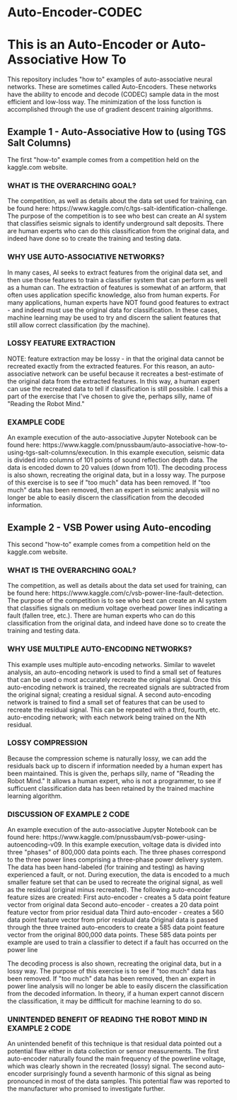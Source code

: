 # Auto-Encoder-CODEC
<h1>This is an Auto-Encoder or Auto-Associative How To</h1>

This repository includes "how to" examples of auto-associative neural networks. These are sometimes called Auto-Encoders.
These networks have the ability to encode and decode (CODEC) sample data in the most efficient and low-loss way.
The minimization of the loss function is accomplished through the use of gradient descent training algorithms.

<h2>Example 1 - Auto-Associative How to (using TGS Salt Columns)</h2>

The first "how-to" example comes from a competition held on the kaggle.com website. 

<h3>WHAT IS THE OVERARCHING GOAL?</h3>
The competition, as well as details about the data set used for training, can be found here: https://www.kaggle.com/c/tgs-salt-identification-challenge.
The purpose of the competition is to see who best can create an AI system that classifies seismic signals to identify underground salt deposits.
There are human experts who can do this classification from the original data, and indeed have done so to create the training and testing data.

<h3>WHY USE AUTO-ASSOCIATIVE NETWORKS? </h3>
In many cases, AI seeks to extract features from the original data set, and then use those features to train a classifier system that can perform as well as a human can. The extraction of features is somewhat of an artform, that often uses application specific knowledge, also from human experts. For many applications, human experts have NOT found good features to extract - and indeed must use the original data for classification. In these cases, machine learning may be used to try and discern the salient features that still allow correct classification (by the machine).

<h3>LOSSY FEATURE EXTRACTION</h3>
NOTE: feature extraction may be lossy - in that the original data cannot be recreated exactly from the extracted features. For this reason, an auto-associative network can be useful because it recreates a best-estimate of the original data from the extracted features. In this way, a human expert can use the recreated data to tell if classification is still possible. I call this a part of the exercise that I've chosen to give the, perhaps silly, name of "Reading the Robot Mind."

<h3>EXAMPLE CODE</h3>
An example execution of the auto-associative Jupyter Notebook can be found here: https://www.kaggle.com/pnussbaum/auto-associative-how-to-using-tgs-salt-columns/execution. In this example execution, seismic data is divided into columns of 101 points of sound reflection depth data. The data is encoded down to 20 values (down from 101). The decoding process is also shown, recreating the original data, but in a lossy way. The purpose of this exercise is to see if "too much" data has been removed. If "too much" data has been removed, then an expert in seismic analysis will no longer be able to easily discern the classification from the decoded information.

<h2>Example 2 - VSB Power using Auto-encoding</h2>

This second "how-to" example comes from a competition held on the kaggle.com website. 

<h3>WHAT IS THE OVERARCHING GOAL?</h3>
The competition, as well as details about the data set used for training, can be found here: https://www.kaggle.com/c/vsb-power-line-fault-detection.
The purpose of the competition is to see who best can create an AI system that classifies signals on medium voltage overhead power lines indicating a fault (fallen tree, etc.).
There are human experts who can do this classification from the original data, and indeed have done so to create the training and testing data.

<h3>WHY USE MULTIPLE AUTO-ENCODING NETWORKS?</h3>
This example uses multiple auto-encoding networks. 
Similar to wavelet analysis, an auto-encoding network is used to find a small set of features that can be used o most accurately recreate the original signal.
Once this auto-encoding network is trained, the recreated signals are subtracted from the original signal; creating a residual signal.
A second auto-encoding network is trained to find a small set of features that can be used to recreate the residual signal.
This can be repeated with a thrd, fourth, etc. auto-encoding network; with each network being trained on the Nth residual.

<h3>LOSSY COMPRESSION</h3>
Because the compression scheme is naturally lossy, we can add the residuals back up to discern if information needed by a human expert has been maintained.
This is given the, perhaps silly, name of "Reading the Robot Mind."
It allows a human expert, who is not a programmer, to see if sufficuent classification data has been retained by the trained machine learning algorithm.

<h3>DISCUSSION OF EXAMPLE 2 CODE</h3>
An example execution of the auto-associative Jupyter Notebook can be found here: https://www.kaggle.com/pnussbaum/vsb-power-using-autoencoding-v09.
In this example execution, voltage data is divided into three "phases" of 800,000 data points each. 
The three phases correspond to the three power lines comprising a three-phase power delivery system. 
The data has been hand-labeled (for training and testing) as having experienced a fault, or not.
During execution, the data is encoded to a much smaller feature set that can be used to recreate the original signal, as well as the residual (original minus recreated).
The following auto-encoder feature sizes are created:
First auto-encoder - creates a 5 data point feature vector from original data
Second auto-encoder - creates a 20 data point feature vector from prior residual data
Third auto-encoder - creates a 560 data point feature vector from prior residual data
Original data is passed through the three trained auto-encoders to create a 585 data point feature vector from the original 800,000 data points.
These 585 data points per example are used to train a classifier to detect if a fault has occurred on the power line

The decoding process is also shown, recreating the original data, but in a lossy way.
The purpose of this exercise is to see if "too much" data has been removed. 
If "too much" data has been removed, then an expert in power line analysis will no longer be able to easily discern the classification from the decoded information.
In theory, if a human expert cannot discern the classification, it may be diffficult for machine learning to do so.

<h3>UNINTENDED BENEFIT OF READING THE ROBOT MIND IN EXAMPLE 2 CODE</h3>
An unintended benefit of this technique is that residual data pointed out a potential flaw either in data collection or sensor measurements.
The first auto-encoder naturally found the main frequency of the powerline voltage, which was clearly shown in the recreated (lossy) signal.
The second auto-encoder surprisingly found a seventh harmonic of this signal as being pronounced in most of the data samples.
This potential flaw was reported to the manufacturer who promised to investigate further.
